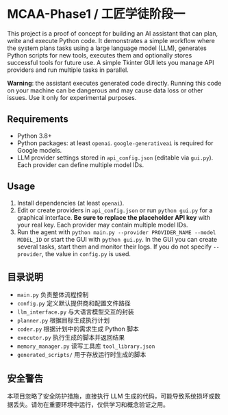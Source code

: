 # MCAA-Phase1 / 工匠学徒阶段一

This project is a proof of concept for building an AI assistant that can plan, write and execute Python code. It demonstrates a simple workflow where the system plans tasks using a large language model (LLM), generates Python scripts for new tools, executes them and optionally stores successful tools for future use. A simple Tkinter GUI lets you manage API providers and run multiple tasks in parallel.

**Warning**: the assistant executes generated code directly. Running this code on your machine can be dangerous and may cause data loss or other issues. Use it only for experimental purposes.

## Requirements
- Python 3.8+
- Python packages: at least `openai`. `google-generativeai` is required for Google models.
- LLM provider settings stored in `api_config.json` (editable via `gui.py`). Each provider can define multiple model IDs.

## Usage
1. Install dependencies (at least `openai`).
2. Edit or create providers in `api_config.json` or run `python gui.py` for a graphical interface. **Be sure to replace the placeholder API key** with your real key. Each provider may contain multiple model IDs.
3. Run the agent with `python main.py --provider PROVIDER_NAME --model MODEL_ID` or start the GUI with `python gui.py`. In the GUI you can create several tasks, start them and monitor their logs. If you do not specify `--provider`, the value in `config.py` is used.

## 目录说明
- `main.py` 负责整体流程控制
- `config.py` 定义默认提供商和配置文件路径
- `llm_interface.py` 与大语言模型交互的封装
- `planner.py` 根据目标生成执行计划
- `coder.py` 根据计划中的需求生成 Python 脚本
- `executor.py` 执行生成的脚本并返回结果
- `memory_manager.py` 读写工具库 `tool_library.json`
- `generated_scripts/` 用于存放运行时生成的脚本

## 安全警告
本项目忽略了安全防护措施，直接执行 LLM 生成的代码，可能导致系统损坏或数据丢失。请勿在重要环境中运行，仅供学习和概念验证之用。
